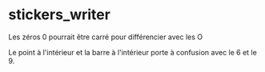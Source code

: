 # stickers_writer

Les zéros 0 pourrait être carré pour différencier avec les O

Le point à l'intérieur et la barre à l'intérieur porte à confusion avec le 6 et le 9.
